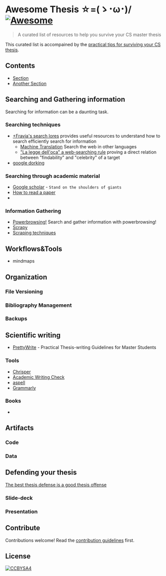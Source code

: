 # Awesome Thesis ☆=(ゝ･ω･)/ [![Awesome](https://awesome.re/badge.svg)](https://awesome.re)
> A curated list of resources to help you survive your CS master thesis

This curated list is accompained by the [practical tips for surviving your CS thesis](survivaltips.md).


## Contents

- [Section](#section)
- [Another Section](#another-section)


## Searching and Gathering information

Searching for information can be a daunting task.
### Searching techniques
- [+Fravia's search lores](http://search.lores.eu/indexo.htm) provides useful resources to understand how to search efficiently search for information
    - [Machine Translation](http://search.lores.eu/machine_translation.htm) Search the web in other languages
    - ["La legge dell'oca" a web-searching rule](http://search.lores.eu/ocadelcairo.htm) proving a direct relation between "findability" and "celebrity" of a target
- [google dorking](https://exposingtheinvisible.org/guides/google-dorking/)


### Searching through academic material
- [Google scholar](http://scholar.google.it) - ``Stand on the shoulders of giants``
- [How to read a paper](http://blizzard.cs.uwaterloo.ca/keshav/home/Papers/data/07/paper-reading.pdf)
- 

### Information Gathering
- [Powerbrowsing!](http://search.lores.eu/mala_power.htm) Search and gather information with powerbrowsing!
- [Scrapy]()
- [Scraping techniques]()

## Workflows&Tools
- mindmaps

## Organization

### File Versioning

### Bibliography Management

### Backups


## Scientific writing
- [PrettyWrite](https://github.com/phretor/pretty-write) - Practical Thesis-writing Guidelines for Master Students

### Tools
- [Chrisper](https://github.com/invernizzi/Chrisper)
- [Academic Writing Check](https://github.com/devd/Academic-Writing-Check.git)
- [aspell](http://aspell.net/)
- [Grammarly](https://www.grammarly.com/)

### Books
- 


## Artifacts

### Code


### Data


## Defending your thesis
[The best thesis defense is a good thesis offense](https://xkcd.com/1403/)

### Slide-deck

### Presentation


## Contribute

Contributions welcome! Read the [contribution guidelines](contributing.md) first.


## License

[![CCBYSA4](https://i.creativecommons.org/l/by-sa/4.0/88x31.png)](http://creativecommons.org/licenses/by-sa/4.0/)
